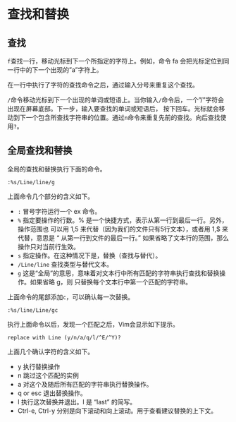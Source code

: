 # 查找和替换

## 查找

`f`查找一行，移动光标到下一个所指定的字符上。例如，命令 fa 会把光标定位到同一行中的下一个出现的”a”字符上。

在一行中执行了字符的查找命令之后，通过输入分号来重复这个查找。

`/`命令移动光标到下一个出现的单词或短语上。当你输入`/`命令后，一个”/”字符会出现在屏幕底部。下一步，输入要查找的单词或短语后， 按下回车。光标就会移动到下一个包含所查找字符串的位置。通过`n`命令来重复先前的查找。向后查找使用`?`。

## 全局查找和替换

全局的查找和替换执行下面的命令。

```
:%s/Line/line/g
```

上面命令几个部分的含义如下。

- `:`	冒号字符运行一个 ex 命令。
- `%`	指定要操作的行数。% 是一个快捷方式，表示从第一行到最后一行。另外，操作范围也 可以用 1,5 来代替（因为我们的文件只有5行文本），或者用 1,$ 来代替，意思是 “ 从第一行到文件的最后一行。” 如果省略了文本行的范围，那么操作只对当前行生效。
- `s`	指定操作。在这种情况下是，替换（查找与替代）。
- `/Line/line`	查找类型与替代文本。
- `g`	这是“全局”的意思，意味着对文本行中所有匹配的字符串执行查找和替换操作。如果省略 g，则 只替换每个文本行中第一个匹配的字符串。

上面命令的尾部添加`c`，可以确认每一次替换。

```
:%s/line/Line/gc
```

执行上面命令以后，发现一个匹配之后，Vim会显示如下提示。

```
replace with Line (y/n/a/q/l/^E/^Y)?
```

上面几个确认字符的含义如下。

- y	执行替换操作
- n	跳过这个匹配的实例
- a	对这个及随后所有匹配的字符串执行替换操作。
- q or esc	退出替换操作。
- l	执行这次替换并退出。l 是 “last” 的简写。
- Ctrl-e, Ctrl-y	分别是向下滚动和向上滚动。用于查看建议替换的上下文。

